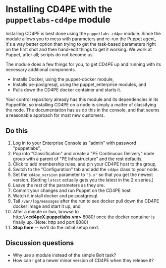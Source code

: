 # Installing CD4PE with the `puppetlabs-cd4pe` module

Installing CD4PE is best done using the `puppetlabs-cd4pe` module.  Since the module allows you to mess with parameters and re-run the Puppet agent, it's a way better option than trying to get the task-based parameters right on the first shot and then hand-edit things to get it working.  We work at Puppet, after all; scripts do not become us.

The module does a few things for you, to get CD4PE up and running with its necessary additional components.

* Installs Docker, using the puppet-docker module,
* Installs pe-postgresql, using the puppet_enterprise modules, and
* Pulls down the CD4PE docker container and starts it.

Your control repository already has this module and its dependencies in its Puppetfile, so installing CD4PE on a node is simply a matter of classifying the node.  The documentation has us do this in the console, and that seems a reasonable approach for most new customers.

## Do this

1. Log in to your Enterprise Console as "admin" with password "puppetlabs",
1. Pop into "Classification" and create a "PE Continuous Delivery" node group with a parent of "PE Infrastructure" and the rest defaults,
1. Click to add membership rules, and pin your CD4PE host to the group,
1. Switch to the "Configuration" tab and add the `cd4pe` class to your node.
  1. Set the `cd4pe_version` parameter to `"3.x"` so that you get the newest version.  (Setting `latest` actually gets you the latest in the 2.x series.)
  1. Leave the rest of the parameters as they are.
1. Commit your changes and run Puppet on the CD4PE host
  1. Watch it install docker and pe-postgresql.
  1. Tail `/var/log/messages` after the run to see docker pull down the CD4PE docker image and start it up, and
1. After a minute or two, browse to http://**<cd4peX.puppetlabs.vm>**:8080/ once the docker container is finally up.  (Note: http and port 8080)
1. **Stop here** -- we'll do the initial setup next.

## Discussion questions

* Why use a module instead of the simple Bolt task?
* How can I get a newer minor version of CD4PE when they release it?
